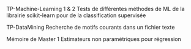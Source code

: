 TP-Machine-Learning 1 & 2
Tests de différentes méthodes de ML de la librairie scikit-learn pour de la classification supervisée

TP-DataMining
Recherche de motifs courants dans un fichier texte

Mémoire de Master 1
Estimateurs non paramétriques pour régression 